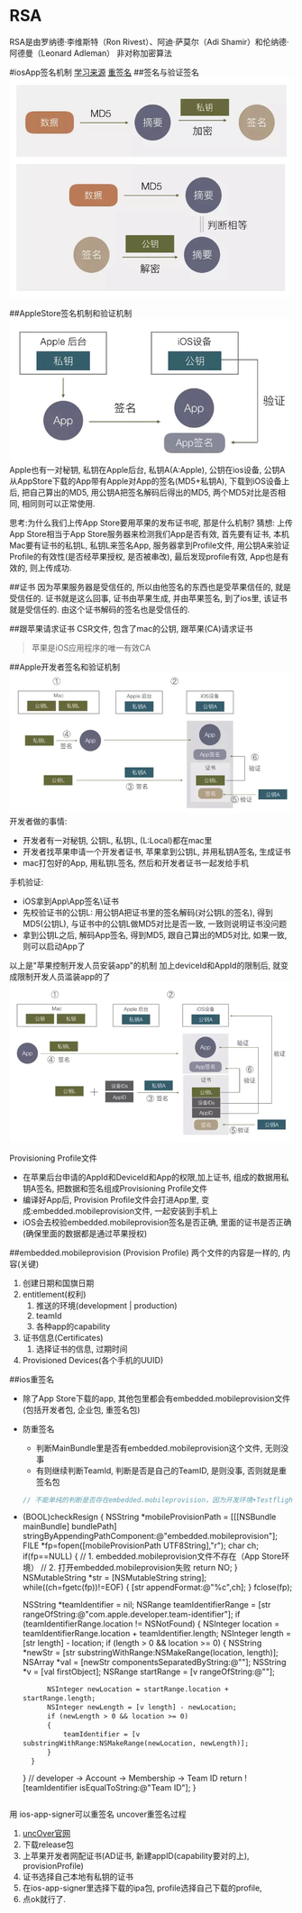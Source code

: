 # RSA
RSA是由罗纳德·李维斯特（Ron Rivest）、阿迪·萨莫尔（Adi Shamir）和伦纳德·阿德曼（Leonard Adleman）
非对称加密算法

#iosApp签名机制
[学习来源](http://blog.cnbang.net/tech/3386/)
[重签名](https://www.jianshu.com/p/ecba455911db)
##签名与验证签名
![](media/16226841597219.jpg)

##AppleStore签名机制和验证机制
![](media/16226844512466.jpg)
Apple也有一对秘钥, 私钥在Apple后台, 私钥A(A:Apple), 公钥在ios设备, 公钥A
从AppStore下载的App带有Apple对App的签名(MD5+私钥A), 下载到iOS设备上后, 把自己算出的MD5, 用公钥A把签名解码后得出的MD5, 两个MD5对比是否相同, 相同则可以正常使用.

思考:为什么我们上传App Store要用苹果的发布证书呢, 那是什么机制?
猜想:
上传App Store相当于App Store服务器来检测我们App是否有效, 首先要有证书, 本机Mac要有证书的私钥L, 私钥L来签名App, 服务器拿到Profile文件, 用公钥A来验证Profile的有效性(是否经苹果授权, 是否被串改), 最后发现profile有效, App也是有效的, 则上传成功.

##证书
因为苹果服务器是受信任的, 所以由他签名的东西也是受苹果信任的, 就是受信任的. 证书就是这么回事, 证书由苹果生成, 并由苹果签名, 到了ios里, 该证书就是受信任的. 由这个证书解码的签名也是受信任的. 

##跟苹果请求证书
CSR文件, 包含了mac的公钥, 跟苹果(CA)请求证书

>苹果是iOS应用程序的唯一有效CA

##Apple开发者签名和验证机制
![](media/16226860738227.jpg)
开发者做的事情:
* 开发者有一对秘钥, 公钥L, 私钥L, (L:Local)都在mac里
* 开发者找苹果申请一个开发者证书, 苹果拿到公钥L, 并用私钥A签名, 生成证书
* mac打包好的App, 用私钥L签名, 然后和开发者证书一起发给手机

手机验证:
* iOS拿到App\App签名\证书
* 先校验证书的公钥L: 用公钥A把证书里的签名解码(对公钥L的签名), 得到MD5(公钥L), 与证书中的公钥L做MD5对比是否一致, 一致则说明证书没问题
* 拿到公钥L之后, 解码App签名, 得到MD5, 跟自己算出的MD5对比, 如果一致, 则可以启动App了

以上是"苹果控制开发人员安装app"的机制
加上deviceId和AppId的限制后, 就变成限制开发人员滥装app的了
![](media/16226869888825.jpg)

Provisioning Profile文件
* 在苹果后台申请的AppId和DeviceId和App的权限,加上证书, 组成的数据用私钥A签名, 把数据和签名组成Provisioning Profile文件
* 编译好App后, Provision Profile文件会打进App里, 变成:embedded.mobileprovision文件, 一起安装到手机上
* iOS会去校验embedded.mobileprovision签名是否正确, 里面的证书是否正确(确保里面的数据都是通过苹果授权)

##embedded.mobileprovision (Provision Profile)
两个文件的内容是一样的, 内容(关键)
1. 创建日期和国旗日期
2. entitlement(权利)
    1. 推送的环境(development | production)
    2. teamId
    3. 各种app的capability
3. 证书信息(Certificates)
    1. 选择证书的信息, 过期时间
4. Provisioned Devices(各个手机的UUID)

##ios重签名
* 除了App Store下载的app, 其他包里都会有embedded.mobileprovision文件(包括开发者包, 企业包, 重签名包)
* 防重签名
    * 判断MainBundle里是否有embedded.mobileprovision这个文件, 无则没事
    * 有则继续判断TeamId, 判断是否是自己的TeamID, 是则没事, 否则就是重签名包

    ```objective-c
    // 不能单纯的判断是否存在embedded.mobileprovision，因为开发环境+Testflight是存在当前文件的。
+ (BOOL)checkResign 
{
    NSString *mobileProvisionPath = [[[NSBundle mainBundle] bundlePath] stringByAppendingPathComponent:@"embedded.mobileprovision"];
    FILE *fp=fopen([mobileProvisionPath UTF8String],"r");
    char ch;
    if(fp==NULL) {
        // 1. embedded.mobileprovision文件不存在（App Store环境）
        // 2. 打开embedded.mobileprovision失败
        return NO;
    }
    NSMutableString *str = [NSMutableString string];
    while((ch=fgetc(fp))!=EOF) {
        [str appendFormat:@"%c",ch];
    }
    fclose(fp);
    
    NSString *teamIdentifier = nil;
    NSRange teamIdentifierRange = [str rangeOfString:@"<key>com.apple.developer.team-identifier</key>"];
    if (teamIdentifierRange.location != NSNotFound)
    {
        NSInteger location = teamIdentifierRange.location + teamIdentifier.length;
        NSInteger length = [str length] - location;
        if (length > 0 && location >= 0)
        {
            NSString *newStr = [str substringWithRange:NSMakeRange(location, length)];
            NSArray *val = [newStr componentsSeparatedByString:@"</string>"];
            NSString *v = [val firstObject];
            NSRange startRange = [v rangeOfString:@"<string>"];
            
            NSInteger newLocation = startRange.location + startRange.length;
            NSInteger newLength = [v length] - newLocation;
            if (newLength > 0 && location >= 0)
            {
                teamIdentifier = [v substringWithRange:NSMakeRange(newLocation, newLength)];
            }
        }
    }
    // developer ->  Account -> Membership -> Team ID
    return ![teamIdentifier isEqualToString:@"Team ID"];
}
    ```
    
用 ios-app-signer可以重签名
uncover重签名过程
1. [uncOver官网](https://unc0ver.dev/)
2. 下载release包
3. 上苹果开发者网配证书(AD证书, 新建appID(capability要对的上), provisionProfile)
4. 证书选择自己本地有私钥的证书
5. 在ios-app-signer里选择下载的ipa包, profile选择自己下载的profile, 
6. 点ok就行了.